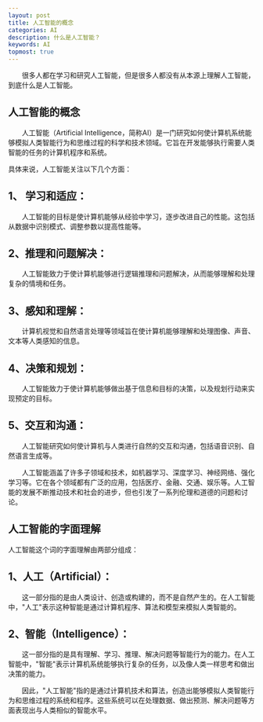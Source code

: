 ```yaml
---
layout: post
title: 人工智能的概念
categories: AI
description: 什么是人工智能？
keywords: AI
topmost: true
---
```


&emsp;&emsp;很多人都在学习和研究人工智能，但是很多人都没有从本源上理解人工智能，到底什么是人工智能。

## 人工智能的概念

&emsp;&emsp;人工智能（Artificial Intelligence，简称AI）是一门研究如何使计算机系统能够模拟人类智能行为和思维过程的科学和技术领域。它旨在开发能够执行需要人类智能的任务的计算机程序和系统。

具体来说，人工智能关注以下几个方面：

## 1、 学习和适应： 

&emsp;&emsp;人工智能的目标是使计算机能够从经验中学习，逐步改进自己的性能。这包括从数据中识别模式、调整参数以提高性能等。

## 2、推理和问题解决： 

&emsp;&emsp;人工智能致力于使计算机能够进行逻辑推理和问题解决，从而能够理解和处理复杂的情境和任务。

## 3、感知和理解： 

&emsp;&emsp;计算机视觉和自然语言处理等领域旨在使计算机能够理解和处理图像、声音、文本等人类感知的信息。

## 4、决策和规划： 

&emsp;&emsp;人工智能致力于使计算机能够做出基于信息和目标的决策，以及规划行动来实现预定的目标。

## 5、交互和沟通： 

&emsp;&emsp;人工智能研究如何使计算机与人类进行自然的交互和沟通，包括语音识别、自然语言生成等。

&emsp;&emsp;人工智能涵盖了许多子领域和技术，如机器学习、深度学习、神经网络、强化学习等。它在各个领域都有广泛的应用，包括医疗、金融、交通、娱乐等。人工智能的发展不断推动技术和社会的进步，但也引发了一系列伦理和道德的问题和讨论。

## 人工智能的字面理解

人工智能这个词的字面理解由两部分组成：

## 1、人工（Artificial）： 

&emsp;&emsp;这一部分指的是由人类设计、创造或构建的，而不是自然产生的。在人工智能中，"人工"表示这种智能是通过计算机程序、算法和模型来模拟人类智能的。

## 2、智能（Intelligence）： 

&emsp;&emsp;这一部分指的是具有理解、学习、推理、解决问题等智能行为的能力。在人工智能中，"智能"表示计算机系统能够执行复杂的任务，以及像人类一样思考和做出决策的能力。

&emsp;&emsp;因此，"人工智能"指的是通过计算机技术和算法，创造出能够模拟人类智能行为和思维过程的系统和程序。这些系统可以在处理数据、做出预测、解决问题等方面表现出与人类相似的智能水平。


[1]: https://aiwv.xyz/about/
[2]: https://aiwv.xyz/links
